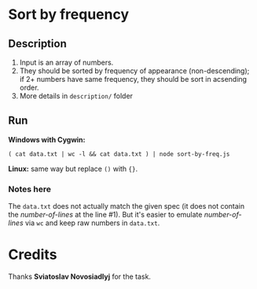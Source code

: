 # Sort by frequency


## Description
1. Input is an array of numbers.
2. They should be sorted by frequency of appearance (non-descending);  
   if 2+ numbers have same frequency, they should be sort in acsending order.
3. More details in `description/` folder


## Run
**Windows with Cygwin:**
```
( cat data.txt | wc -l && cat data.txt ) | node sort-by-freq.js
```

**Linux:** same way but replace `()` with `{}`.


### Notes here
The `data.txt` does not actually match the given spec (it does not contain the _number-of-lines_ at the line #1). But it's easier to emulate _number-of-lines_ via `wc` and keep raw numbers in `data.txt`.


# Credits
Thanks **Sviatoslav Novosiadlyj** for the task.
